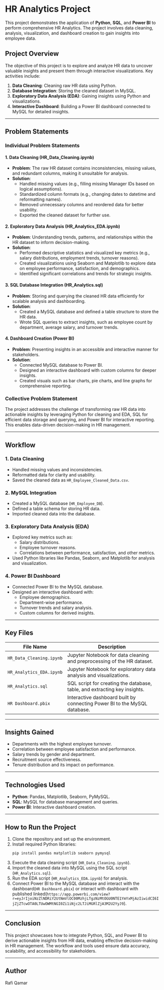 # HR Analytics Project

This project demonstrates the application of **Python**, **SQL**, and **Power BI** to perform comprehensive HR Analytics. The project involves data cleaning, analysis, visualization, and dashboard creation to gain insights into employee data.

## Project Overview
The objective of this project is to explore and analyze HR data to uncover valuable insights and present them through interactive visualizations. Key activities include:

1. **Data Cleaning**: Cleaning raw HR data using Python.
2. **Database Integration**: Storing the cleaned dataset in MySQL.
3. **Exploratory Data Analysis (EDA)**: Gaining insights using Python and visualizations.
4. **Interactive Dashboard**: Building a Power BI dashboard connected to MySQL for detailed insights.

---

## Problem Statements

### Individual Problem Statements
#### 1. Data Cleaning (HR_Data_Cleaning.ipynb)
- **Problem**: The raw HR dataset contains inconsistencies, missing values, and redundant columns, making it unsuitable for analysis.
- **Solution**:
  - Handled missing values (e.g., filling missing Manager IDs based on logical assumptions).
  - Standardized column formats (e.g., changing dates to datetime and reformatting names).
  - Removed unnecessary columns and reordered data for better usability.
  - Exported the cleaned dataset for further use.

#### 2. Exploratory Data Analysis (HR_Analytics_EDA.ipynb)
- **Problem**: Understanding trends, patterns, and relationships within the HR dataset to inform decision-making.
- **Solution**:
  - Performed descriptive statistics and visualized key metrics (e.g., salary distributions, employment trends, turnover reasons).
  - Created visualizations using Seaborn and Matplotlib to explore data on employee performance, satisfaction, and demographics.
  - Identified significant correlations and trends for strategic insights.

#### 3. SQL Database Integration (HR_Analytics.sql)
- **Problem**: Storing and querying the cleaned HR data efficiently for scalable analysis and dashboarding.
- **Solution**:
  - Created a MySQL database and defined a table structure to store the HR data.
  - Wrote SQL queries to extract insights, such as employee count by department, average salary, and turnover trends.

#### 4. Dashboard Creation (Power BI)
- **Problem**: Presenting insights in an accessible and interactive manner for stakeholders.
- **Solution**:
  - Connected MySQL database to Power BI.
  - Designed an interactive dashboard with custom columns for deeper insights.
  - Created visuals such as bar charts, pie charts, and line graphs for comprehensive reporting.

### Collective Problem Statement
The project addresses the challenge of transforming raw HR data into actionable insights by leveraging Python for cleaning and EDA, SQL for efficient data storage and querying, and Power BI for interactive reporting. This enables data-driven decision-making in HR management.

---

## Workflow

### 1. Data Cleaning
- Handled missing values and inconsistencies.
- Reformatted data for clarity and usability.
- Saved the cleaned data as `HR_Employee_Cleaned_Data.csv`.

### 2. MySQL Integration
- Created a MySQL database (`HR_Employee_DB`).
- Defined a table schema for storing HR data.
- Imported cleaned data into the database.

### 3. Exploratory Data Analysis (EDA)
- Explored key metrics such as:
  - Salary distributions.
  - Employee turnover reasons.
  - Correlations between performance, satisfaction, and other metrics.
- Used Python libraries like Pandas, Seaborn, and Matplotlib for analysis and visualization.

### 4. Power BI Dashboard
- Connected Power BI to the MySQL database.
- Designed an interactive dashboard with:
  - Employee demographics.
  - Department-wise performance.
  - Turnover trends and salary analysis.
  - Custom columns for derived insights.

---

## Key Files

| File Name               | Description                                                                 |
|-------------------------|-----------------------------------------------------------------------------|
| `HR_Data_Cleaning.ipynb` | Jupyter Notebook for data cleaning and preprocessing of the HR dataset.     |
| `HR_Analytics_EDA.ipynb` | Jupyter Notebook for exploratory data analysis and visualizations.          |
| `HR_Analytics.sql`       | SQL script for creating the database, table, and extracting key insights.   |
| `HR Dashboard.pbix`      | Interactive dashboard built by connecting Power BI to the MySQL database.   |

---

## Insights Gained
- Departments with the highest employee turnover.
- Correlation between employee satisfaction and performance.
- Salary trends by gender and department.
- Recruitment source effectiveness.
- Tenure distribution and its impact on performance.

---

## Technologies Used

- **Python**: Pandas, Matplotlib, Seaborn, PyMySQL.
- **SQL**: MySQL for database management and queries.
- **Power BI**: Interactive dashboard creation.

---

## How to Run the Project

1. Clone the repository and set up the environment.
2. Install required Python libraries:
   ```bash
   pip install pandas matplotlib seaborn pymysql
   ```
3. Execute the data cleaning script (`HR_Data_Cleaning.ipynb`).
4. Import the cleaned data into MySQL using the SQL script (`HR_Analytics.sql`).
5. Run the EDA script (`HR_Analytics_EDA.ipynb`) for analysis.
6. Connect Power BI to the MySQL database and interact with the dashboard(`HR Dashboard.pbix`) or interact with dashboard with published linked(`https://app.powerbi.com/view?r=eyJrIjoiNzZlNDRiY2UtNmVlOC00MzhjLTgzNzMtOGU0NTE1YmYxMjAzIiwidCI6IjZjZTcwOTA0LTUwOWMtNGI0Zi1iNjc2LTJiMGRlZjA3M2U2YyJ9`).

---

## Conclusion
This project showcases how to integrate Python, SQL, and Power BI to derive actionable insights from HR data, enabling effective decision-making in HR management. The workflow and tools used ensure data accuracy, scalability, and accessibility for stakeholders.

---

## Author
Rafi Qamar  


